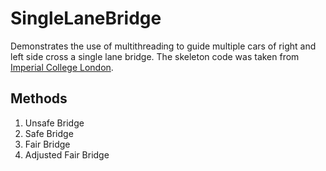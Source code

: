 # SingleLaneBridge
Demonstrates the use of multithreading to guide multiple cars of right and left side cross a single lane bridge.
The skeleton code was taken from [Imperial College London](https://www.doc.ic.ac.uk/~jnm/book/book_applets/SingleLaneBridge.html).

## Methods
1. Unsafe Bridge
2. Safe Bridge
3. Fair Bridge
4. Adjusted Fair Bridge

